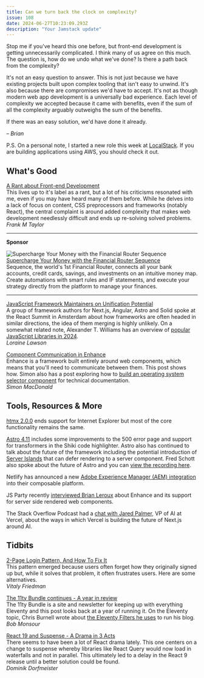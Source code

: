 ```yaml
---
title: Can we turn back the clock on complexity?
issue: 108
date: 2024-06-27T10:23:09.293Z
description: "Your Jamstack update"
---
```


Stop me if you've heard this one before, but front-end development is getting unnecessarily complicated. I think many of us agree on this much. The question is, how do we undo what we've done? Is there a path back from the complexity?

It's not an easy question to answer. This is not just because we have existing projects built upon complex tooling that isn't easy to unwind. It's also because there are compromises we'd have to accept. It's not as though modern web app development is a universally bad experience. Each level of complexity we accepted because it came with benefits, even if the sum of all the complexity arguably outweighs the sum of the benefits.

If there was an easy solution, we'd have done it already.

*– Brian*

P.S. On a personal note, I started a new role this week at [LocalStack](https://localstack.cloud). If you are building applications using AWS, you should check it out.

## What's Good

[A Rant about Front-end Development](https://blog.frankmtaylor.com/2024/06/20/a-rant-about-front-end-development/)<br>
This lives up to it's label as a rant, but a lot of his criticisms resonated with me, even if you may have heard many of them before. While he delves into a lack of focus on content, CSS preprocessors and frameworks (notably React), the central complaint is around added complexity that makes web development needlessly difficult and ends up re-solving solved problems.<br>
*Frank M Taylor*

---
**Sponsor**

![Supercharge Your Money with the Financial Router Sequence](/img/sponsors/Sequence.png)
[Supercharge Your Money with the Financial Router Sequence](https://go.getsequence.io/CFE)<br>
Sequence, the world's 1st Financial Router, connects all your bank accounts, credit cards, savings, and investments on an intuitive money map. Create automations with smart rules and IF statements, and execute your strategy directly from the platform to manage your finances.

---
[JavaScript Framework Maintainers on Unification Potential](https://thenewstack.io/javascript-framework-maintainers-on-unification-potential/)<br>
A group of framework authors for Next.js, Angular, Astro and Solid spoke at the React Summit in Amsterdam about how frameworks are often headed in similar directions, the idea of them merging is highly unlikely. On a somewhat related note, Alexander T. Williams has an overview of [popular JavaScript Libraries in 2024](https://thenewstack.io/top-10-javascript-libraries-to-use-in-2024/).<br>
*Loraine Lawson*

[Component Communication in Enhance](https://begin.com/blog/posts/2024-06-20-component-communication-in-enhance)<br>
Enhance is a framework built entirely around web components, which means that you'll need to communicate between them. This post shows how. Simon also has a post exploring how to [build an operating system selector component](https://begin.com/blog/posts/2024-06-25-os-selector-for-documentation-sites) for technical documentation.<br>
*Simon MacDonald*

## Tools, Resources & More

[htmx 2.0.0](https://htmx.org/posts/2024-06-17-htmx-2-0-0-is-released/?ck_subscriber_id=1697818004) ends support for Internet Explorer but most of the core functionality remains the same.

[Astro 4.11](https://astro.build/blog/astro-4110/) includes some improvements to the 500 error page and support for transformers in the Shiki code highlighter. Astro also has continued to talk about the future of the framework including the potential introduction of [Server Islands](https://astro.build/blog/future-of-astro-server-islands/) that can defer rendering to a server component. Fred Schott also spoke about the future of Astro and you can [view the recording here](https://www.youtube.com/watch?v=AaCMvEXM-HQ).

Netlify has announced a new [Adobe Experience Manager (AEM) integration](https://www.prnewswire.com/news-releases/netlify-announces-adobe-experience-manager-headless-integration-302174215.html) into their composable platform.

JS Party recently [interviewed Brian Leroux](https://begin.com/blog/posts/2024-06-17-js-party-ssr-web-components-for-all) about Enhance and its support for server side rendered web components.

The Stack Overflow Podcast had a [chat with Jared Palmer](https://stackoverflow.blog/2024/06/14/vercel-next-node-js-ai-sdk/), VP of AI at Vercel, about the ways in which Vercel is building the future of Next.js around AI.

## Tidbits

[2-Page Login Pattern, And How To Fix It](https://www.smashingmagazine.com/2024/06/2-page-login-pattern-how-fix-it/)<br>
This pattern emerged because users often forget how they originally signed up but, while it solves that problem, it often frustrates users. Here are some alternatives.<br>
*Vitaly Friedman*

[The 11ty Bundle continues - A year in review](https://www.bobmonsour.com/posts/the-11ty-bundle-continues/)<br>
The 11ty Bundle is a site and newsletter for keeping up with everything Eleventy and this post looks back at a year of running it. On the Eleventy topic, Chris Burnell wrote about [the Eleventy Filters he uses](https://chrisburnell.com/article/some-eleventy-filters/) to run his blog.<br>
*Bob Monsour*

[React 19 and Suspense - A Drama in 3 Acts](https://tkdodo.eu/blog/react-19-and-suspense-a-drama-in-3-acts?ck_subscriber_id=1697818004)<br>
There seems to have been a lot of React drama lately. This one centers on a change to suspense whereby libraries like React Query would now load in waterfalls and not in parallel. This ultimately led to a delay in the React 9 release until a better solution could be found.<br>
*Dominik Dorfmeister*

